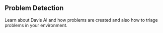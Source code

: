 ## Problem Detection

Learn about Davis AI and how problems are created and also how to triage problems in your environment.